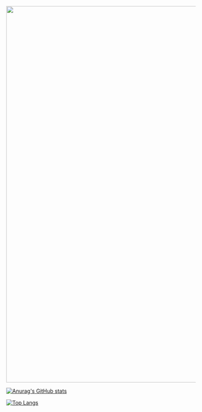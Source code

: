 [<img width="1000" height="auto" src="https://raw.githubusercontent.com/rei-smz/rei-smz/metrics-renders/metrics.svg">](#)

[![Anurag's GitHub stats](https://github-readme-stats.vercel.app/api?username=rei-smz&count_private=true&show_icons=true&include_all_commits=true)](https://github.com/anuraghazra/github-readme-stats)

[![Top Langs](https://github-readme-stats.vercel.app/api/top-langs/?username=rei-smz&layout=compact)](https://github.com/anuraghazra/github-readme-stats)
